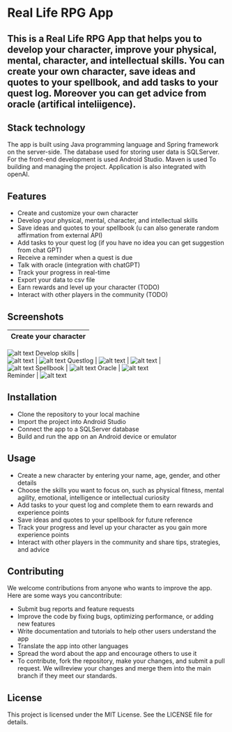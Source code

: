 # Real Life RPG App
## This is a Real Life RPG App that helps you to develop your character, improve your physical, mental, character, and intellectual skills. You can create your own character, save ideas and quotes to your spellbook, and add tasks to your quest log. Moreover you can get advice from oracle (artifical inteliigence).

## Stack technology
The app is built using Java programming language and Spring framework on the server-side. The database used for storing user data is SQLServer. For the front-end development is used Android Studio. Maven is used To building and managing the project. Application is also integrated with openAI.

## Features
* Create and customize your own character  
* Develop your physical, mental, character, and intellectual skills  
* Save ideas and quotes to your spellbook (u can also generate random affirmation from external API)  
* Add tasks to your quest log  (if you have no idea you can get suggestion from chat GPT)
* Receive a reminder when a quest is due    
* Talk with oracle (integration with chatGPT)  
* Track your progress in real-time
* Export your data to csv file
* Earn rewards and level up your character (TODO)
* Interact with other players in the community (TODO)

## Screenshots
Create your character      |
:-------------------------:|
![alt text](https://github.com/scaamp/yourRPG/blob/oracle/screenshot/create_character.png?raw=true)
Develop skills             |               
![alt text](https://github.com/scaamp/yourRPG/blob/oracle/screenshot/character_stat.png?raw=true) | ![alt text](https://github.com/scaamp/yourRPG/blob/oracle/screenshot/new_spell.png?raw=true) 
Questlog                   |
![alt text](https://github.com/scaamp/yourRPG/blob/oracle/screenshot/new_quest.png?raw=true) |
![alt text](https://github.com/scaamp/yourRPG/blob/oracle/screenshot/new_quest_GPT.png?raw=true) |    
![alt text](https://github.com/scaamp/yourRPG/blob/oracle/screenshot/questlog.png?raw=true)
Spellbook |
![alt text](https://github.com/scaamp/yourRPG/blob/oracle/screenshot/new_spell.png?raw=true)
Oracle |
![alt text](https://github.com/scaamp/yourRPG/blob/oracle/screenshot/oracle.png?raw=true)  
Reminder |
![alt text](https://github.com/scaamp/yourRPG/blob/oracle/screenshot/reminder.PNG?raw=true) 
## Installation
* Clone the repository to your local machine
* Import the project into Android Studio
* Connect the app to a SQLServer database
* Build and run the app on an Android device or emulator

## Usage
* Create a new character by entering your name, age, gender, and other details
* Choose the skills you want to focus on, such as physical fitness, mental agility, emotional, intelligence or intellectual curiosity
* Add tasks to your quest log and complete them to earn rewards and experience points
* Save ideas and quotes to your spellbook for future reference
* Track your progress and level up your character as you gain more experience points
* Interact with other players in the community and share tips, strategies, and advice

## Contributing
We welcome contributions from anyone who wants to improve the app. Here are some ways you cancontribute:
* Submit bug reports and feature requests
* Improve the code by fixing bugs, optimizing performance, or adding new features
* Write documentation and tutorials to help other users understand the app
* Translate the app into other languages
* Spread the word about the app and encourage others to use it
* To contribute, fork the repository, make your changes, and submit a pull request. We willreview your changes and merge them into the main branch if they meet our standards.
## License
This project is licensed under the MIT License. See the LICENSE file for details.
